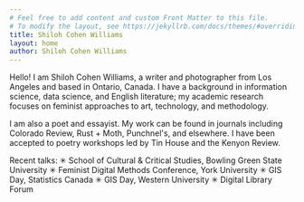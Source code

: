 ```yaml
---
# Feel free to add content and custom Front Matter to this file.
# To modify the layout, see https://jekyllrb.com/docs/themes/#overriding-theme-defaults
title: Shiloh Cohen Williams
layout: home
author: Shiloh Cohen Williams
---
```


Hello! I am Shiloh Cohen Williams, a writer and photographer from Los Angeles and based in Ontario, Canada. I have a background in information science, data science, and English literature; my academic research focuses on feminist approaches to art, technology, and methodology.

I am also a poet and essayist. My work can be found in journals including Colorado Review, Rust + Moth, Punchnel's, and elsewhere. I have been accepted to poetry workshops led by Tin House and the Kenyon Review.

Recent talks:
✳ School of Cultural & Critical Studies, Bowling Green State University
✳ Feminist Digital Methods Conference, York University
✳ GIS Day, Statistics Canada
✳ GIS Day, Western University
✳ Digital Library Forum
